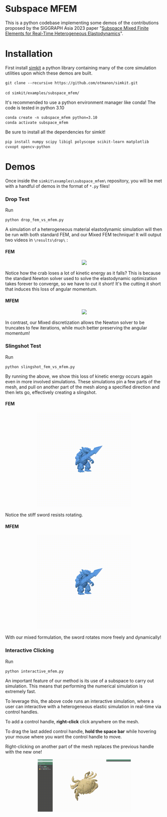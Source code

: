 
# Subspace MFEM

This is a python codebase implementing some demos of the contributions proposed by the SIGGRAPH Asia 2023 paper "[Subspace Mixed Finite Elements for Real-Time Heterogeneous Elastodynamics](https://www.dgp.toronto.edu/projects/subspace-mfem/)".


# Installation
First install [simkit](https://github.com/otmanon/simkit.git) a python library containing many of the core simulation utilities upon which these demos are built.
```
git clone --recursive https://github.com/otmanon/simkit.git

cd simkit/examples/subspace_mfem/
```


It's recommended to use a python environment manager like conda! The code is tested in python 3.10

```
conda create -n subspace_mfem python=3.10
conda activate subspace_mfem
```

Be sure to install all the dependencies for simkit!

```
pip install numpy scipy libigl polyscope scikit-learn matplotlib cvxopt opencv-python
```

# Demos
Once inside the `simkit\examples\subspace_mfem\` repository, you will be met with a handful of demos in the format of `*.py` files!

### Drop Test
Run 
```
python drop_fem_vs_mfem.py
```

A simulation of a heterogeneous material elastodynamic simulation will then be run with both standard FEM, and our Mixed FEM technique!
It will output two videos in `\results\drop\` :

#### FEM

<div align="center">
  <img src="https://github.com/otmanon/simkit/blob/main/examples/subspace_mfem/results/drop/crab_fem.gif" width="300">
</div>

Notice how the crab loses a lot of kinetic energy as it falls? This is because the standard Newton solver used to solve the elastodynamic optimization takes forever to converge, so we have to cut it short! It's the cutting it short that induces this loss of angular momentum.

#### MFEM
<div align="center">
  <img src="https://github.com/otmanon/simkit/blob/main/examples/subspace_mfem/results/drop/crab_mfem.gif" width="300">
</div>

In contrast, our Mixed discretization allows the Newton solver to be truncates to few iterations, while much better preserving the angular momentum!



### Slingshot Test

Run 
```
python slingshot_fem_vs_mfem.py
```

By running the above, we show this loss of kinetic energy occurs again even in more involved simulations.
These simulations pin a few parts of the mesh, and pull on another part of the mesh along a specified direction and then lets go, effectively creating a slingshot.


#### FEM
<div align="center">
<img src="https://github.com/otmanon/simkit/blob/main/examples/subspace_mfem/results/slingshot/gatorman_fem.gif" width="300">
</div>

Notice the stiff sword resists rotating.

#### MFEM
<div align="center">
<img src="https://github.com/otmanon/simkit/blob/main/examples/subspace_mfem/results/slingshot/gatorman_mfem.gif" width="300">
</div>

With our mixed formulation, the sword rotates more freely and dynamically!

### Interactive Clicking 

Run 
```
python interactive_mfem.py
```

An important feature of our method is its use of a subspace to carry out simulation. This means that performing the numerical simulation is extremely fast.

To leverage this, the above code runs an interactive simulation, where a user can interactive with a heterogeneous elastic simulation in real-time via control handles.

To add a control handle, **right-click** click anywhere on the mesh.

To drag the last added control handle, **hold the space bar** while hovering your mouse where you want the control handle to move.

Right-clicking on another part of the mesh replaces the previous handle with the new one!

<div align="center">
<img src="https://github.com/otmanon/simkit/blob/main/examples/subspace_mfem/results/interactive/interactive_crab.gif" width="300">
</div>